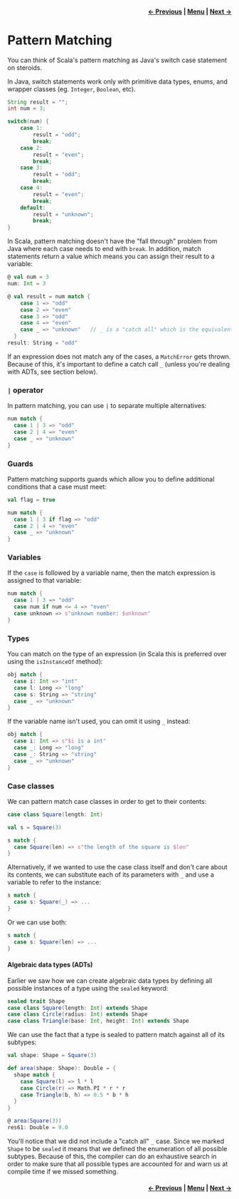 <h4 align="right">
    <a href="lesson0_4_classes_traits_objects.md">← Previous</a> |
    <a href="../../../../README.md">Menu</a> |
    <a href="../_1_implicits/lesson1.md">Next →</a>
</h4>

# Pattern Matching

You can think of Scala's pattern matching as Java's switch case statement on steroids.

In Java, switch statements work only with primitive data types, enums, and wrapper classes (eg. `Integer`, `Boolean`,
etc).

```java
String result = "";
int num = 3;

switch(num) {
    case 1:
        result = "odd";
        break;
    case 2: 
        result = "even";
        break;
    case 3: 
        result = "odd";
        break;
    case 4:
        result = "even";
        break;
    default:
        result = "unknown";
        break;
}
```

In Scala, pattern matching doesn't have the "fall through" problem from Java where each case needs to end with `break`.
In addition, match statements return a value which means you can assign their result to a variable:

```scala
@ val num = 3
num: Int = 3

@ val result = num match {
    case 1 => "odd"
    case 2 => "even"
    case 3 => "odd"
    case 4 => "even"
    case _ => "unknown"   // _ is a "catch all" which is the equivalent of the default case in Java
  }
result: String = "odd"
```

If an expression does not match any of the cases, a `MatchError` gets thrown. Because of this, it's important to define
a catch call `_` (unless you're dealing with ADTs, see section below).

### `|` operator

In pattern matching, you can use `|` to separate multiple alternatives:

```scala
num match {
  case 1 | 3 => "odd" 
  case 2 | 4 => "even"
  case _ => "unknown"
}
```

### Guards

Pattern matching supports guards which allow you to define additional conditions that a case must meet:

```scala
val flag = true

num match {
  case 1 | 3 if flag => "odd"
  case 2 | 4 => "even"
  case _ => "unknown"
}
```

### Variables

If the `case` is followed by a variable name, then the match expression is assigned to that variable:

```scala
num match {
  case 1 | 3 => "odd"
  case num if num <= 4 => "even"
  case unknown => s"unknown number: $unknown"
}
```

### Types

You can match on the type of an expression (in Scala this is preferred over using the `isInstanceOf` method):

```scala
obj match {
  case i: Int => "int"
  case l: Long => "long"
  case s: String => "string"
  case _ => "unknown"
}
```

If the variable name isn't used, you can omit it using `_` instead:

```scala
obj match {
  case i: Int => s"$i is a int"
  case _: Long => "long"
  case _: String => "string"
  case _ => "unknown"
}
```

### Case classes

We can pattern match case classes in order to get to their contents:

```scala
case class Square(length: Int)

val s = Square(3)

s match {
  case Square(len) => s"the length of the square is $len"
}
```

Alternatively, if we wanted to use the case class itself and don't care about its contents, we can substitute each of
its parameters with `_` and use a variable to refer to the instance:

```scala
s match {
  case s: Square(_) => ...
}
```

Or we can use both:

```scala
s match {
  case s: Square(len) => ...
}
```

#### Algebraic data types (ADTs)

Earlier we saw how we can create algebraic data types by defining all possible instances of a type using the `sealed`
keyword:

```scala
sealed trait Shape
case class Square(length: Int) extends Shape
case class Circle(radius: Int) extends Shape
case class Triangle(base: Int, height: Int) extends Shape
```

We can use the fact that a type is sealed to pattern match against all of its subtypes:

```scala
val shape: Shape = Square(3)

def area(shape: Shape): Double = {
  shape match {
    case Square(l) => l * l
    case Circle(r) => Math.PI * r * r
    case Triangle(b, h) => 0.5 * b * h
  }
}

@ area(Square(3))
res61: Double = 9.0
```

You'll notice that we did not include a "catch all" `_` case. Since we marked `Shape` to be `sealed` it means that we
defined the enumeration of all possible subtypes. Because of this, the compiler can do an exhaustive search in order to
make sure that all possible types are accounted for and warn us at compile time if we missed something.

<h4 align="right">
    <a href="lesson0_4_classes_traits_objects.md">← Previous</a> |
    <a href="../../../../README.md">Menu</a> |
    <a href="../_1_implicits/lesson1.md">Next →</a>
</h4>
